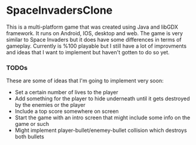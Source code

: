 # SpaceInvadersClone
This is a multi-platform game that was created using Java and libGDX framework. It runs on Android, IOS, desktop and web. The game is very
similar to Space Invaders but it does have some differences in terms of gameplay. Currently is %100 playable but I still have a lot of improvments
and ideas that I want to implement but haven't gotten to do so yet.
### TODOs
These are some of ideas that I'm going to implement very soon:
<ul>
<li>Set a certain number of lives to the player</li>
<li>Add something for the player to hide underneath until it gets destroyed by the enemies or the player</li>
<li>Include a top score somewhere on screen</li>
<li>Start the game with an intro screen that might include some info on the game or such</li>
<li>Might implement player-bullet/enemey-bullet collision which destroys both bullets</li>
